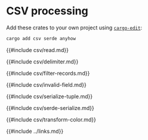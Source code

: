 # CSV processing

Add these crates to your own project using [`cargo-edit`]:

```sh
cargo add csv serde anyhow
```

{{#include csv/read.md}}

{{#include csv/delimiter.md}}

{{#include csv/filter-records.md}}

{{#include csv/invalid-field.md}}

{{#include csv/serialize-tuple.md}}

{{#include csv/serde-serialize.md}}

{{#include csv/transform-color.md}}

{{#include ../links.md}}

[`cargo-edit`]: https://crates.io/crates/cargo-edit
